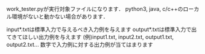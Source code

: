 work_tester.pyが実行対象ファイルになります．
python3, java, c/c++のローカル環境がないと動かない場合があります．

input*.txtは標準入力で与えるべき入力例を与えます
output*.txtは標準入力で出てきてほしい出力例を与えます
(例)input1.txt, input2.txt, output1.txt, output2.txt...
数字で入力例に対する出力例が当てはまります
